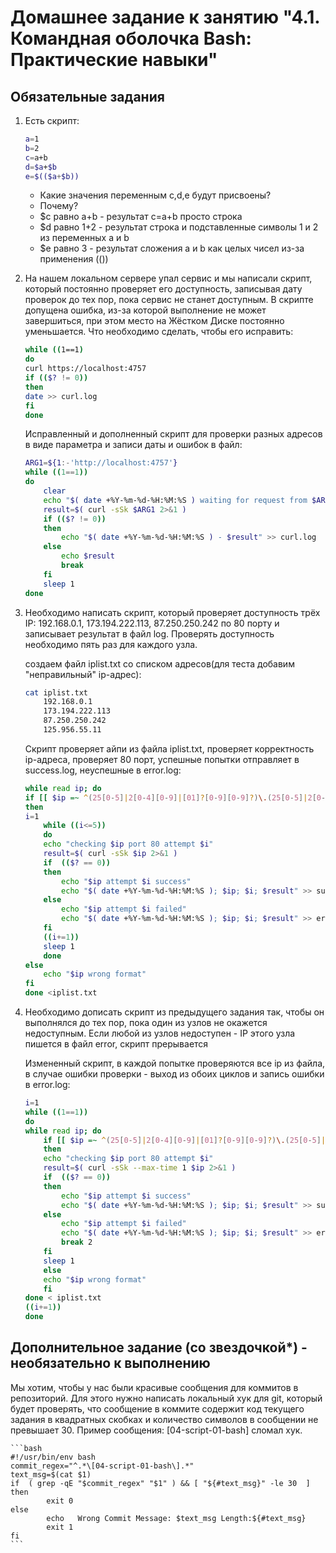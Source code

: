 # Домашнее задание к занятию "4.1. Командная оболочка Bash: Практические навыки"

## Обязательные задания

1. Есть скрипт:
	```bash
	a=1
	b=2
	c=a+b
	d=$a+$b
	e=$(($a+$b))
	```
	* Какие значения переменным c,d,e будут присвоены?
	* Почему?
    
    - $c равно a+b - результат c=a+b просто строка
    - $d равно 1+2 - результат строка и подставленные символы 1 и 2 из переменных a и b
    - $e равно 3 - результат сложения a и b как целых чисел из-за применения (())


2. На нашем локальном сервере упал сервис и мы написали скрипт, который постоянно проверяет его доступность, записывая дату проверок до тех пор, пока сервис не станет доступным. В скрипте допущена ошибка, из-за которой выполнение не может завершиться, при этом место на Жёстком Диске постоянно уменьшается. Что необходимо сделать, чтобы его исправить:
	```bash
	while ((1==1)
	do
	curl https://localhost:4757
	if (($? != 0))
	then
	date >> curl.log
	fi
	done
	```
    Исправленный и дополненный скрипт для проверки разных адресов в виде параметра и записи даты и ошибок в файл:

    ```bash
    ARG1=${1:-'http://localhost:4757'}
    while ((1==1))
    do
        clear
        echo "$( date +%Y-%m-%d-%H:%M:%S ) waiting for request from $ARG1"
        result=$( curl -sSk $ARG1 2>&1 )
        if (($? != 0))
        then
            echo "$( date +%Y-%m-%d-%H:%M:%S ) - $result" >> curl.log
        else
            echo $result
            break
        fi
        sleep 1
    done
    ```
1. Необходимо написать скрипт, который проверяет доступность трёх IP: 192.168.0.1, 173.194.222.113, 87.250.250.242 по 80 порту и записывает результат в файл log. Проверять доступность необходимо пять раз для каждого узла.

    создаем файл iplist.txt со списком адресов(для теста добавим "неправильный" ip-адрес):
    ```bash
    cat iplist.txt
        192.168.0.1
        173.194.222.113
        87.250.250.242
        125.956.55.11
    ```
    Скрипт проверяет айпи из файла iplist.txt, проверяет корректность ip-адреса, проверяет 80 порт, успешные попытки отправляет в success.log, неуспешные в error.log:

    ```bash
    while read ip; do
    if [[ $ip =~ ^(25[0-5]|2[0-4][0-9]|[01]?[0-9][0-9]?)\.(25[0-5]|2[0-4][0-9]|[01]?[0-9][0-9]?)\.(25[0-5]|2[0-4][0-9]|[01]?[0-9][0-9]?)\.(25[0-5]|2[0-4][0-9]|[01]?[0-9][0-9]?) ]]
    then
    i=1
        while ((i<=5))
        do
        echo "checking $ip port 80 attempt $i"
        result=$( curl -sSk $ip 2>&1 )
        if  (($? == 0))
        then
            echo "$ip attempt $i success"
            echo "$( date +%Y-%m-%d-%H:%M:%S ); $ip; $i; $result" >> success.log
        else
            echo "$ip attempt $i failed"
            echo "$( date +%Y-%m-%d-%H:%M:%S ); $ip; $i; $result" >> error.log
        fi
        ((i+=1))
        sleep 1
        done
    else
        echo "$ip wrong format"
    fi
    done <iplist.txt
    ```

1. Необходимо дописать скрипт из предыдущего задания так, чтобы он выполнялся до тех пор, пока один из узлов не окажется недоступным. Если любой из узлов недоступен - IP этого узла пишется в файл error, скрипт прерывается

    Измененный скрипт, в каждой попытке проверяются все ip из файла, в случае ошибки проверки - выход из обоих циклов и запись ошибки в error.log:
    ```bash
    i=1
    while ((1==1))
    do
    while read ip; do
        if [[ $ip =~ ^(25[0-5]|2[0-4][0-9]|[01]?[0-9][0-9]?)\.(25[0-5]|2[0-4][0-9]|[01]?[0-9][0-9]?)\.(25[0-5]|2[0-4][0-9]|[01]?[0-9][0-9]?)\.(25[0-5]|2[0-4][0-9]|[01]?[0-9][0-9]?) ]]
        then
        echo "checking $ip port 80 attempt $i"
        result=$( curl -sSk --max-time 1 $ip 2>&1 )
        if  (($? == 0))
        then
            echo "$ip attempt $i success"
            echo "$( date +%Y-%m-%d-%H:%M:%S ); $ip; $i; $result" >> success.log
        else
            echo "$ip attempt $i failed"
            echo "$( date +%Y-%m-%d-%H:%M:%S ); $ip; $i; $result" >> error.log
            break 2
        fi
        sleep 1
        else
        echo "$ip wrong format"
        fi
    done < iplist.txt
    ((i+=1))
    done
    ```





## Дополнительное задание (со звездочкой*) - необязательно к выполнению

Мы хотим, чтобы у нас были красивые сообщения для коммитов в репозиторий. Для этого нужно написать локальный хук для git, который будет проверять, что сообщение в коммите содержит код текущего задания в квадратных скобках и количество символов в сообщении не превышает 30. Пример сообщения: \[04-script-01-bash\] сломал хук.


    ```bash
    #!/usr/bin/env bash
    commit_regex="^.*\[04-script-01-bash\].*"
    text_msg=$(cat $1)
    if  ( grep -qE "$commit_regex" "$1" ) && [ "${#text_msg}" -le 30  ]
    then
            exit 0
    else
            echo   Wrong Commit Message: $text_msg Length:${#text_msg} 
            exit 1
    fi
    ```
